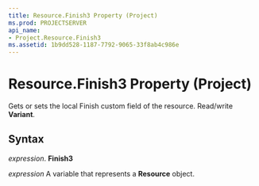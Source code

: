 ```yaml
---
title: Resource.Finish3 Property (Project)
ms.prod: PROJECTSERVER
api_name:
- Project.Resource.Finish3
ms.assetid: 1b9dd528-1187-7792-9065-33f8ab4c986e
---
```



# Resource.Finish3 Property (Project)

Gets or sets the local Finish custom field of the resource. Read/write  **Variant**.


## Syntax

 _expression_. **Finish3**

 _expression_ A variable that represents a **Resource** object.



